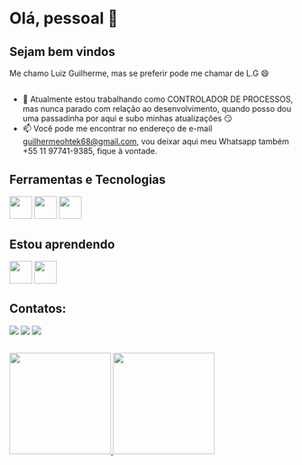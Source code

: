 <h1> Olá, pessoal 👋 </h1>

<h2> Sejam bem vindos </h2>

Me chamo Luiz Guilherme, mas se preferir pode me chamar de L.G 😄

##

- 🔭 Atualmente estou trabalhando como CONTROLADOR DE PROCESSOS, mas nunca parado com relação ao desenvolvimento, quando posso dou uma passadinha por aqui e subo minhas atualizações 😏
-  📫 Você pode me encontrar no endereço de e-mail guilhermeohtek68@gmail.com, vou deixar aqui meu Whatsapp também +55 11 97741-9385, fique à vontade.
  
## Ferramentas e Tecnologias

<div>
<img src="https://cdn.jsdelivr.net/gh/devicons/devicon/icons/html5/html5-plain-wordmark.svg" width="40" height="40" />
<img src="https://cdn.jsdelivr.net/gh/devicons/devicon/icons/css3/css3-plain-wordmark.svg" width="40" height="40" />
<img src="https://cdn.jsdelivr.net/gh/devicons/devicon/icons/javascript/javascript-plain.svg" width="40" height="40" />
</div>

## Estou aprendendo

<div>
<img src="https://cdn.jsdelivr.net/gh/devicons/devicon/icons/react/react-original-wordmark.svg" width="40" height="40"/> 
<img src="https://cdn.jsdelivr.net/gh/devicons/devicon/icons/sass/sass-original.svg" width="40" height="40"/>
</div>
  
## Contatos:

<div>
<a href = "mailto:guilhermeohtek68@gmail.com"><img src="https://img.shields.io/badge/Gmail-D14836?style=for-the-badge&logo=gmail&logoColor=white" target="_blank"></a>
<a href="https://www.linkedin.com/in/seu-usuário-linkedln-aqui" target="_blank"><img src="https://img.shields.io/badge/-LinkedIn-%230077B5?style=for-the-badge&logo=linkedin&logoColor=white" target="_blank"></a>   
<a href="https://instagram.com/lgdsilva__" target="_blank"><img src="https://img.shields.io/badge/-Instagram-%23E4405F?style=for-the-badge&logo=instagram&logoColor=white" target="_blank"></a>
</div>

##

<div>
<a href="https://github.com/LuizG-cmd">
<img height="180em" src="https://github-readme-stats.vercel.app/api/top-langs/?username=LuizG-cmd&layout=compact&langs_count=7&theme=onedark"/>
<img height="180em" src="https://github-readme-stats.vercel.app/api?username=LuizG-cmd&show_icons=true&theme=onedark&include_all_commits=true&count_private=true"/>
</div>


